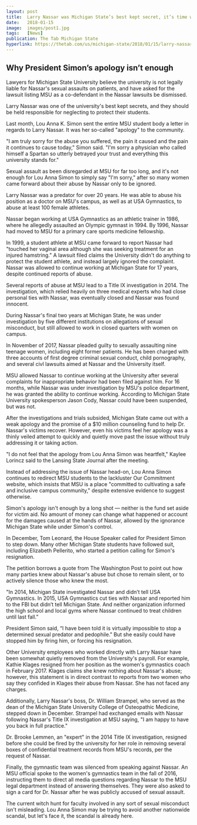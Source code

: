 ```yaml
---
layout: post
title:  Larry Nassar was Michigan State’s best kept secret, it’s time we start talking
date:   2018-01-15
image:  images/post1.jpg
tags:   [News]
publication: The Tab Michigan State
hyperlink: https://thetab.com/us/michigan-state/2018/01/15/larry-nassar-7980
---
```

## Why President Simon’s apology isn’t enough

Lawyers for Michigan State University believe the university is not legally liable for Nassar's sexual assaults on patients, and have asked for the lawsuit listing MSU as a co-defendant in the Nassar lawsuits be dismissed.

Larry Nassar was one of the university's best kept secrets, and they should be held responsible for neglecting to protect their students.

Last month, Lou Anna K. Simon sent the entire MSU student body a letter in regards to Larry Nassar. It was her so-called "apology" to the community.

"I am truly sorry for the abuse you suffered, the pain it caused and the pain it continues to cause today," Simon said. "I'm sorry a physician who called himself a Spartan so utterly betrayed your trust and everything this university stands for."

Sexual assault as been disregarded at MSU for far too long, and it's not enough for Lou Anna Simon to simply say "I'm sorry," after so many women came forward about their abuse by Nassar only to be ignored.

Larry Nassar was a predator for over 20 years. He was able to abuse his position as a doctor on MSU's campus, as well as at USA Gymnastics, to abuse at least 100 female athletes.

Nassar began working at USA Gymnastics as an athletic trainer in 1986, where he allegedly assaulted an Olympic gymnast in 1994. By 1996, Nassar had moved to MSU for a primary care sports medicine fellowship.

In 1999, a student athlete at MSU came forward to report Nassar had "touched her vaginal area although she was seeking treatment for an injured hamstring." A lawsuit filed claims the University didn't do anything to protect the student athlete, and instead largely ignored the complaint. Nassar was allowed to continue working at Michigan State for 17 years, despite continued reports of abuse.

Several reports of abuse at MSU lead to a Title IX investigation in 2014. The investigation, which relied heavily on three medical experts who had close personal ties with Nassar, was eventually closed and Nassar was found innocent.

During Nassar's final two years at Michigan State, he was under investigation by five different institutions on allegations of sexual misconduct, but still allowed to work in closed quarters with women on campus.

In November of 2017, Nassar pleaded guilty to sexually assaulting nine teenage women, including eight former patients. He has been charged with three accounts of first degree criminal sexual conduct, child pornography, and several civl lawsuits aimed at Nassar and the University itself.

MSU allowed Nassar to continue working at the University after several complaints for inappropriate behavior had been filed against him. For 16 months, while Nassar was under investigation by MSU's police department, he was granted the ability to continue working. According to Michigan State University spokesperson Jason Cody, Nassar could have been suspended, but was not.

After the investigations and trials subsided, Michigan State came out with a weak apology and the promise of a $10 million counseling fund to help Dr. Nassar's victims recover. However, even his victims feel her apology was a thinly veiled attempt to quickly and quietly move past the issue without truly addressing it or taking action.

"I do not feel that the apology from Lou Anna Simon was heartfelt," Kaylee Lorincz said to the Lansing State Journal after the meeting.

Instead of addressing the issue of Nassar head-on, Lou Anna Simon continues to redirect MSU students to the lackluster Our Commitment website, which insists that MSU is a place "committed to cultivating a safe and inclusive campus community," despite extensive evidence to suggest otherwise.

Simon's apology isn't enough by a long shot — neither is the fund set aside for victim aid. No amount of money can change what happened or account for the damages caused at the hands of Nassar, allowed by the ignorance Michigan State while under Simon's control.

In December, Tom Leonard, the House Speaker called for President Simon to step down. Many other Michigan State students have followed suit, including Elizabeth Pellerito, who started a petition calling for Simon's resignation.

The petition borrows a quote from The Washington Post to point out how many parties knew about Nassar's abuse but chose to remain silent, or to actively silence those who knew the most.

"In 2014, Michigan State investigated Nassar and didn’t tell USA Gymnastics. In 2015, USA Gymnastics cut ties with Nassar and reported him to the FBI but didn’t tell Michigan State. And neither organization informed the high school and local gyms where Nassar continued to treat children until last fall.”

President Simon said, “I have been told it is virtually impossible to stop a determined sexual predator and pedophile." But she easily could have stopped him by firing him, or forcing his resignation.

Other University employees who worked directly with Larry Nassar have been somewhat quietly removed from the University's payroll. For example, Kathie Klages resigned from her position as the women's gymnastics coach in February 2017. Klages claims she knew nothing about Nassar's abuse; however, this statement is in direct contrast to reports from two women who say they confided in Klages their abuse from Nassar. She has not faced any charges.

Additionally, Larry Nassar's boss, Dr. William Strampel, who served as the dean of the Michigan State University College of Osteopathic Medicine, stepped down in December. Strampel had exchanged emails with Nassar following Nassar's Title IX investigation at MSU saying, "I am happy to have you back in full practice."

Dr. Brooke Lemmen, an "expert" in the 2014 Title IX investigation, resigned before she could be fired by the university for her role in removing several boxes of confidential treatment records from MSU's records, per the request of Nassar.

Finally, the gymnastic team was silenced from speaking against Nassar. An MSU official spoke to the women's gymnastics team in the fall of 2016, instructing them to direct all media questions regarding Nassar to the MSU legal department instead of answering themselves. They were also asked to sign a card for Dr. Nassar after he was publicly accused of sexual assault.

The current witch hunt for faculty involved in any sort of sexual misconduct isn't misleading. Lou Anna Simon may be trying to avoid another nationwide scandal, but let's face it, the scandal is already here.